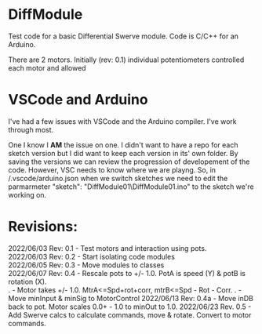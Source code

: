 # DiffModule
Test code for a basic Differential Swerve module.  Code is C/C++ for an Arduino.

There are 2 motors.  Initially (rev: 0.1) individual potentiometers controlled each motor and allowed 

# VSCode and Arduino
I've had a few issues with VSCode and the Arduino compiler.  I've work through most.

One I know I <b>AM</b> the issue on one.  I didn't want to have a repo for each sketch version but I did want to keep each version in its' own folder.  By saving the versions we can review the progression of developement of the code.  However, VSC needs to know where we are playng.  So, in /.vscode/arduino.json when we switch sketches we need to edit the parmarmeter "sketch": "DiffModule01\\DiffModule01.ino" to the sketch we're working on.

# Revisions:
2022/06/03 Rev: 0.1 - Test motors and interaction using pots.  
2022/06/03 Rev: 0.2 - Start isolating code modules  
2022/06/05 Rev: 0.3 - Move modules to classes  
2022/06/07 Rev: 0.4 - Rescale pots to +/- 1.0.  PotA is speed (Y) & potB is rotation (X).    
.                   - Motor takes +/- 1.0.  MtrA<=Spd+rot+corr, mtrB<=Spd - Rot - Corr.
.                   - Move minInput & minSig to MotorControl
2022/06/13 Rev: 0.4a - Move inDB back to pot.  Motor scales 0.0+ - 1.0 to minOut to 1.0.
2022/06/23 Rev. 0.5 - Add Swerve calcs to calculate commands, move & rotate.  Convert to motor commands.
